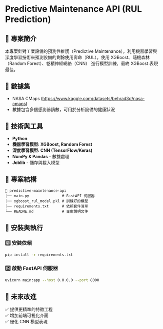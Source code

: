 # Predictive Maintenance API (RUL Prediction)

## 📌 專案簡介
本專案針對工業設備的預測性維護（Predictive Maintenance），利用機器學習與深度學習技術來預測設備的剩餘使用壽命（RUL）。使用 XGBoost、隨機森林（Random Forest）、卷積神經網絡（CNN） 進行模型訓練，最終 XGBoost 表現最佳。

## 📂 數據集
- NASA CMaps (https://www.kaggle.com/datasets/behrad3d/nasa-cmaps)
- 數據包含多個感測器讀數，可用於分析設備的健康狀況

## 🚀 技術與工具
- **Python**
- **機器學習模型: XGBoost, Random Forest** 
- **深度學習模型: CNN (TensorFlow/Keras)**
- **NumPy & Pandas** - 數據處理
- **Joblib** - 儲存與載入模型

## 📂 專案結構
```
📁 predictive-maintenance-api
│── main.py               # FastAPI 伺服器
│── xgboost_rul_model.pkl # 訓練好的模型
│── requirements.txt      # 依賴套件清單
└── README.md             # 專案說明文件
```

## 🔧 安裝與執行
### 1️⃣ 安裝依賴
```bash
pip install -r requirements.txt
```

### 2️⃣  啟動 FastAPI 伺服器
```bash
uvicorn main:app --host 0.0.0.0 --port 8000
```

## 🚀 未來改進
✅ 提供更精準的特徵工程  
✅ 增加前端可視化介面  
✅ 優化 CNN 模型表現
